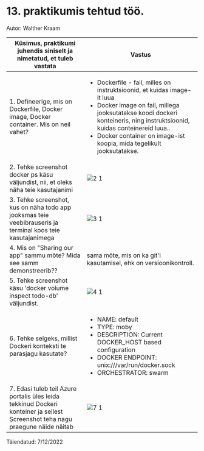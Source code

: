# 13. praktikumis tehtud töö.

Autor: Walther Kraam

|Küsimus, praktikumi juhendis siniselt ja nimetatud, et tuleb vastata|Vastus|
|---|---|
|1. Defineerige, mis on Dockerfile, Docker image, Docker container. Mis on neil vahet?|<ul><li>Dockerfile - fail, milles on instruktsioonid, et kuidas image-it luua <li>Docker image on fail, millega jooksutatakse koodi dockeri konteineris, ning instruktsioonid, kuidas conteinereid luua..<li>Docker container on image-ist koopia, mida tegelikult jooksutatakse. </ul>|
|2. Tehke screenshot docker ps käsu väljundist, nii, et oleks näha teie kasutajanimi|![2 1](https://user-images.githubusercontent.com/75208899/206008005-d699c50e-bbca-4533-9aca-161f2678141e.png)|
|3. Tehke screenshot, kus on näha todo app jooksmas teie veebibrauseris ja terminal koos teie kasutajanimega|![3 1](https://user-images.githubusercontent.com/75208899/206020124-cb66bdf4-e306-4eb1-9952-1d02f6268b12.png)|
|4. Mis on "Sharing our app" sammu mõte? Mida see samm demonstreerib??|sama mõte, mis on ka git'i kasutamisel, ehk on versioonikontroll.|
|5. Tehke screenshot käsu 'docker volume inspect todo-db' väljundist.|![4 1](https://user-images.githubusercontent.com/75208899/206020494-682d704e-ca00-4ad3-9c55-fb9ff96e9cad.png)|
|6. Tehke selgeks, millist Dockeri konteksti te parasjagu kasutate?|<ul><li>NAME: default<li>TYPE:  moby<li>DESCRIPTION: Current DOCKER_HOST based configuration<li>DOCKER ENDPOINT: unix:///var/run/docker.sock<li>ORCHESTRATOR: swarm</ul>|
|7. Edasi tuleb teil Azure portalis üles leida tekkinud Dockeri konteiner ja sellest Screenshot teha nagu praegune näide näitab|![7 1](https://user-images.githubusercontent.com/75208899/206244725-3054a6f8-bb6b-4bbb-9c00-7cc31ce932f7.png)|

Täiendatud: 7/12/2022
